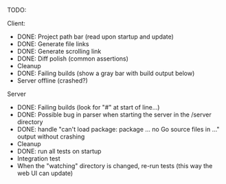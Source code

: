 TODO: 

Client:
  - DONE: Project path bar (read upon startup and update)
  - DONE: Generate file links
  - DONE: Generate scrolling link
  - DONE: Diff polish (common assertions)
  - Cleanup
  - DONE: Failing builds (show a gray bar with build output below)
  - Server offline (crashed?)


Server
  - DONE: Failing builds (look for "#" at start of line...)
  - DONE: Possible bug in parser when starting the server in the /server directory
  - DONE: handle "can't load package: package ... no Go source files in ..." output without crashing
  - Cleanup
  - DONE: run all tests on startup
  - Integration test
  - When the "watching" directory is changed, re-run tests (this way the web UI can update)
